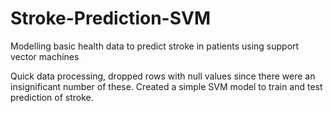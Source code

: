 # Stroke-Prediction-SVM
Modelling basic health data to predict stroke in patients using support vector machines

Quick data processing, dropped rows with null values since there were an insignificant number of these.
Created a simple SVM model to train and test prediction of stroke.
